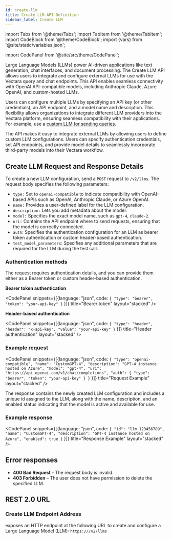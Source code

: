 ```yaml
---
id: create-llm
title: Create LLM API Definition
sidebar_label: Create LLM
---
```


import Tabs from '@theme/Tabs';
import TabItem from '@theme/TabItem';
import CodeBlock from '@theme/CodeBlock';
import {vars} from '@site/static/variables.json';

import CodePanel from '@site/src/theme/CodePanel';


Large Language Models (LLMs) power AI-driven applications like text 
generation, chat interfaces, and document processing. The Create LLM API 
allows users to integrate and configure external LLMs for use with the Vectara 
query and chat endpoints. This API enables seamless connectivity with 
OpenAI API-compatible models, including Anthropic Claude, Azure OpenAI, and 
custom-hosted LLMs.

Users can configure multiple LLMs by specifying an API key (or other 
credentials), an API endpoint, and a model name and description. This 
flexibility allows organizations to integrate different LLM providers into the
Vectara platform, ensuring seamless compatibility with their applications. For 
example, use a [custom LLM for sending queries](/docs/search-and-retrieval/bring-your-own-llm).

The API makes it easy to integrate external LLMs by allowing users to define 
custom LLM configurations. Users can specify authentication credentials, set 
API endpoints, and provide model details to seamlessly incorporate third-party 
models into their Vectara workflow.

## Create LLM Request and Response Details

To create a new LLM configuration, send a `POST` request to `/v2/llms`. The 
request body specifies the following parameters:

* `type:` Set to `openai-compatible` to indicate compatibility with OpenAI-based 
  APIs such as OpenAI, Anthropic Claude, or Azure OpenAI.
* `name:` Provides a user-defined label for the LLM configuration.
* `description:` Lets you add metadata about the model. 
* `model:` Specifies the exact model name, such as `gpt-4`, `claude-2`. 
* `uri:` Contains the API endpoint where to send requests, ensuring that the 
  model is correctly connected.
* `auth`: Specifies the authentication configuration for an LLM as bearer token 
  authentication or custom header-based authentication.
* `test_model_parameters`: Specifies any additional parameters that are required 
  for the LLM during the test call.

### Authentication methods

The request requires authentication details, and you can provide them either 
as a Bearer token or custom header-based authentication.

**Bearer token authentication**

<CodePanel snippets={[{language: "json", code: `{
   "type": "bearer",
   "token": "your-api-key"
}`
}]} title="Bearer token" layout="stacked" />

**Header-based authentication**

<CodePanel snippets={[{language: "json", code: `{
   "type": "header",
   "header": "x-api-key",
   "value": "your-api-key"
}`
}]} title="Header authentication" layout="stacked" />

### Example request

<CodePanel snippets={[{language: "json", code: `{
   "type": "openai-compatible",
   "name": "CustomGPT-4",
   "description": "GPT-4 instance hosted on Azure",
   "model": "gpt-4",
   "uri": "https://api.openai.com/v1/chat/completions",
   "auth": {
     "type": "bearer",
     "token": "your-api-key"
   }
}`
}]} title="Request Example" layout="stacked" />

The response contains the newly created LLM configuration and includes a 
unique id assigned to the LLM, along with the name, description, and an 
enabled status indicating that the model is active and available for use.

### Example response

<CodePanel snippets={[{language: "json", code: `{
    "id": "llm_123456789",
    "name": "CustomGPT-4",
    "description": "GPT-4 instance hosted on Azure",
    "enabled": true
}`
}]} title="Response Example" layout="stacked" />

## Error responses

* **400 Bad Request** - The request body is invalid.
* **403 Forbidden** – The user does not have permission to delete the specified LLM.

## REST 2.0 URL

### Create LLM Endpoint Address

<Config v="names.product"/> exposes an HTTP endpoint at the following URL to 
create and configure a Large Language Model (LLM):
<code>https://<Config v="domains.rest.indexing"/>/v2/llms</code>

